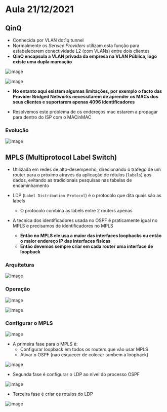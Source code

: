 # Aula 21/12/2021

## QinQ

- Conhecida por VLAN dot1q tunnel
- Normalmente os *Service Providers* utilizam esta função para estabelecerem conectividade L2 (com VLANs) entre dois clientes
- **QinQ encapsula a VLAN privada da empresa na VLAN Pública, logo existe uma dupla marcação**

![image](https://user-images.githubusercontent.com/12052283/148048727-3864ece9-4b5a-4bc1-a636-41918abf3a3e.png)

![image](https://user-images.githubusercontent.com/12052283/148048803-3919dc97-bf58-49f9-9b85-f083e2e2f313.png)

- **No entanto aqui existem algumas limitações, por exemplo o facto das Provider Bridged Networks necessitarem de aprender os MACs dos seus clientes e suportarem apenas 4096 identificadores**

- Resolvemos este problema de os endereços mac estarem a propagar para dentro do ISP com o MACinMAC

### Evolução

![image](https://user-images.githubusercontent.com/12052283/148049092-d11779e9-69f2-4650-98f9-4ebfecbbede1.png)



## MPLS (Multiprotocol Label Switch)

- Utilizada em redes de alto-desempenho, direcionando o tráfego de um router para o próximo através da aplicação de rótulos (`labels`) aos dados, evitando as tradicionais pesquisas nas tabelas de encaminhamento

- LDP (`Label Distribution Protocol`) é o protocolo que dita quais são as labels
  - O protocolo combina as labels entre 2 routers apenas

- A tecnica dos identificadores usada no OSPF é praticamente igual no MPLS e precisamos de identificadores no MPLS
  - **Então no MPLS ele usa a maior das interfaces loopbacks ou então o maior endereço IP das interfaces fisicas**
  - **Então devemos sempre criar em cada router uma interface de loopback**

### Arquitetura

![image](https://user-images.githubusercontent.com/12052283/148050258-ac5172bf-eb25-47cd-bee8-d9c9e35440cb.png)

### Operação

![image](https://user-images.githubusercontent.com/12052283/148050338-3bc86550-ae52-4091-9799-e807acc822f1.png)

![image](https://user-images.githubusercontent.com/12052283/148050422-708c3421-58bd-42c0-b8e2-8440403cebaf.png)


### Configurar o MPLS

![image](https://user-images.githubusercontent.com/12052283/148050674-4995be90-d188-4255-b315-5355d9cdad55.png)

- A primeira fase para o MPLS é:
  - Configurar loopback em todos os routers que vão usar MPLS
  - Ativar o OSPF (nao esquecer de colocar tambem a loopback)

![image](https://user-images.githubusercontent.com/12052283/148050703-ae2db5b6-f9b2-4eaa-bc6c-b2dcbbff63ad.png)


- Segunda fase é configurar o LDP ao nível do processo OSPF

![image](https://user-images.githubusercontent.com/12052283/148050801-989194f8-9329-4c5b-915e-ba1486d6611f.png)


- Terceira fase é criar os rotulos do LDP

![image](https://user-images.githubusercontent.com/12052283/148050877-a04f4da0-c021-402b-8a4a-3737cf4def33.png)
